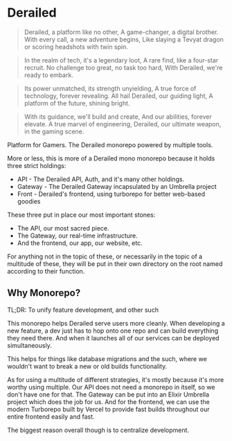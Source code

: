 # Derailed

> Derailed, a platform like no other,
> A game-changer, a digital brother.
> With every call, a new adventure begins,
> Like slaying a Tevyat dragon or scoring headshots with twin spin.

> In the realm of tech, it's a legendary loot,
> A rare find, like a four-star recruit.
> No challenge too great, no task too hard,
> With Derailed, we're ready to embark.

> Its power unmatched, its strength unyielding,
> A true force of technology, forever revealing.
> All hail Derailed, our guiding light,
> A platform of the future, shining bright.

> With its guidance, we'll build and create,
> And our abilities, forever elevate.
> A true marvel of engineering,
> Derailed, our ultimate weapon, in the gaming scene.

Platform for Gamers. The Derailed monorepo
powered by multiple tools.

More or less, this is more of a Derailed mono monorepo
because it holds three strict holdings:

- API - The Derailed API, Auth, and it's many other holdings.
- Gateway - The Derailed Gateway incapsulated by an Umbrella project
- Front - Derailed's frontend, using turborepo for better web-based goodies

These three put in place our most important stones:

- The API, our most sacred piece.
- The Gateway, our real-time infrastructure.
- And the frontend, our app, our website, etc.

For anything not in the topic of these, or
necessarily in the topic of a multitude of these,
they will be put in their own directory on the root named according to their function.

## Why Monorepo?

TL;DR: To unify feature development, and other such

This monorepo helps Derailed serve users more cleanly.
When developing a new feature, a dev just has to hop onto one repo and can build everything they need there.
And when it launches all of our services can be deployed simultaneously.

This helps for things like database migrations and the such, where we wouldn't want to break a new or old builds functionality.

As for using a multitude of different strategies, it's mostly because
it's more worthy using multiple.
Our API does not need a monorepo in itself, so we don't have one for that.
The Gateway can be put into an Elixir Umbrella project which does the job for us.
And for the frontend, we can use the modern Turborepo built by Vercel to provide fast builds throughout our entire frontend easily and fast.

The biggest reason overall though is to centralize development.

